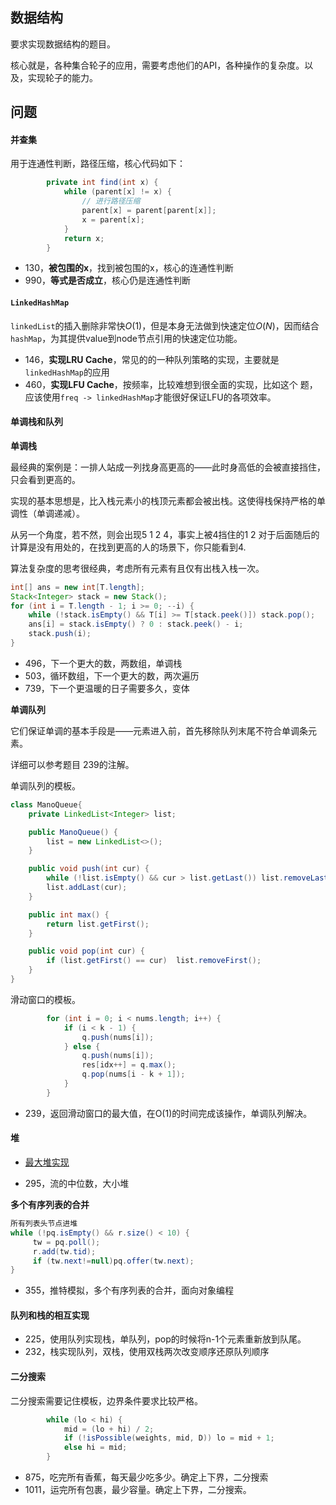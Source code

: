 ## 数据结构

要求实现数据结构的题目。

核心就是，各种集合轮子的应用，需要考虑他们的API，各种操作的复杂度。以及，实现轮子的能力。

## 问题

#### **并查集**

用于连通性判断，路径压缩，核心代码如下：

```java
        private int find(int x) {
            while (parent[x] != x) {
                // 进行路径压缩
                parent[x] = parent[parent[x]];
                x = parent[x];
            }
            return x;
        }
```

- 130，**被包围的x**，找到被包围的x，核心的连通性判断
- 990，**等式是否成立**，核心仍是连通性判断

#### **`LinkedHashMap`**

`linkedList`的插入删除非常快$O(1)$，但是本身无法做到快速定位$O(N)$，因而结合`hashMap`，为其提供value到node节点引用的快速定位功能。

- 146，**实现LRU Cache**，常见的的一种队列策略的实现，主要就是`linkedHashMap`的应用
- 460，**实现LFU Cache**，按频率，比较难想到很全面的实现，比如这个 题，应该使用`freq -> linkedHashMap`才能很好保证LFU的各项效率。

#### **单调栈和队列**

**单调栈**

最经典的案例是：一排人站成一列找身高更高的——此时身高低的会被直接挡住，只会看到更高的。

实现的基本思想是，比入栈元素小的栈顶元素都会被出栈。这使得栈保持严格的单调性（单调递减）。

从另一个角度，若不然，则会出现5 1 2 4，事实上被4挡住的1 2 对于后面随后的计算是没有用处的，在找到更高的人的场景下，你只能看到4.

算法复杂度的思考很经典，考虑所有元素有且仅有出栈入栈一次。 

````java
int[] ans = new int[T.length];
Stack<Integer> stack = new Stack();
for (int i = T.length - 1; i >= 0; --i) {
    while (!stack.isEmpty() && T[i] >= T[stack.peek()]) stack.pop();
    ans[i] = stack.isEmpty() ? 0 : stack.peek() - i;
    stack.push(i);
}
````

- 496，下一个更大的数，两数组，单调栈
- 503，循环数组，下一个更大的数，两次遍历
- 739，下一个更温暖的日子需要多久，变体

**单调队列**

它们保证单调的基本手段是——元素进入前，首先移除队列末尾不符合单调条元素。

详细可以参考题目 239的注解。

单调队列的模板。

````java
class ManoQueue{
    private LinkedList<Integer> list;

    public ManoQueue() {
        list = new LinkedList<>();
    }

    public void push(int cur) {
        while (!list.isEmpty() && cur > list.getLast()) list.removeLast();
        list.addLast(cur);
    }

    public int max() {
        return list.getFirst();
    }

    public void pop(int cur) {
        if (list.getFirst() == cur)  list.removeFirst();
    }
}
````

滑动窗口的模板。

````java
        for (int i = 0; i < nums.length; i++) {
            if (i < k - 1) {
                q.push(nums[i]);
            } else {
                q.push(nums[i]);
                res[idx++] = q.max();
                q.pop(nums[i - k + 1]);
            }
        }
````

- 239，返回滑动窗口的最大值，在O(1)的时间完成该操作，单调队列解决。

#### **堆**

-  [最大堆实现](datastructure\head\最大堆实现.md) 

- 295，流的中位数，大小堆

**多个有序列表的合并**

````java
所有列表头节点进堆
while (!pq.isEmpty() && r.size() < 10) {
     tw = pq.poll();
     r.add(tw.tid);
     if (tw.next!=null)pq.offer(tw.next);
}
````

- 355，推特模拟，多个有序列表的合并，面向对象编程

#### **队列和栈的相互实现**

- 225，使用队列实现栈，单队列，pop的时候将n-1个元素重新放到队尾。
- 232，栈实现队列，双栈，使用双栈两次改变顺序还原队列顺序

#### 二分搜索

二分搜索需要记住模板，边界条件要求比较严格。

````java
        while (lo < hi) {
            mid = (lo + hi) / 2;
            if (!isPossible(weights, mid, D)) lo = mid + 1;
            else hi = mid;
        }
````

- 875，吃完所有香蕉，每天最少吃多少。确定上下界，二分搜索
- 1011，运完所有包裹，最少容量。确定上下界，二分搜索。



